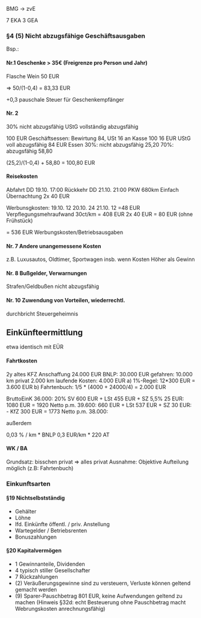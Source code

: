 BMG -> zvE

7 EKA
3 GEA

### §4 (5) Nicht abzugsfähige Geschäftsausgaben

Bsp.:

#### Nr.1 Geschenke > 35€ (Freigrenze pro Person und Jahr)
Flasche Wein 50 EUR

=> 50/(1-0,4) = 83,33 EUR

+0,3 pauschale Steuer für Geschenkempfänger

#### Nr. 2

30% nicht abzugsfähig
UStG vollständig abzugsfähig

100 EUR Geschäftsessen: Bewirtung 84, USt 16 an Kasse 100
16 EUR UStG voll abzugsfähig
84 EUR Essen
30%: nicht abzugsfähig 25,20
70%: abzugsfähig 58,80

(25,2)/(1-0,4) + 58,80 = 100,80 EUR

#### Reisekosten

Abfahrt DD 19.10. 17:00
Rückkehr DD 21.10. 21:00
PKW 680km Einfach
Übernachtung 2x 40 EUR

Werbunsgkosten: 
19.10.	12
20.10.	24
21.10.	12
=48 EUR Verpflegungsmehraufwand
30ct/km = 408 EUR
2x 40 EUR = 80 EUR (ohne Frühstück)

  = 536 EUR Werbungskosten/Betriebsausgaben



#### Nr. 7 Andere unangemessene Kosten

z.B. Luxusautos, Oldtimer, Sportwagen
insb. wenn Kosten Höher als Gewinn

#### Nr. 8 Bußgelder, Verwarnungen

Strafen/Geldbußen nicht abzugsfähig

#### Nr. 10 Zuwendung von Vorteilen, wiederrechtl.

durchbricht Steuergeheimnis

## Einkünfteermittlung

etwa identisch mit EÜR

#### Fahrtkosten

2y altes KFZ Anschaffung 24.000 EUR
BNLP: 30.000 EUR
gefahren: 10.000 km
privat 2.000 km
laufende Kosten: 4.000 EUR
a) 1%-Regel: 12*300 EUR = 3.600 EUR
b) Fahrtenbuch: 1/5 * (4000 + 24000/4) = 2.000 EUR

BruttoEinK
36.000: 20% SV 600 EUR + LSt 455 EUR + SZ 5,5% 25 EUR: 1080 EUR = 1920 Netto p.m.
39.600: 660 EUR + LSt 537 EUR + SZ 30 EUR: - KfZ 300 EUR = 1773 Netto p.m.
38.000: 

außerdem

0,03 % / km * BNLP
0,3 EUR/km * 220 AT

#### WK / BA

Grundsatz: bisschen privat => alles privat
Ausnahme: Objektive Aufteilung möglich (z.B: Fahrtenbuch)

### Einkunftsarten

#### §19 Nichtselbstständig

* Gehälter
* Löhne
* lfd. Einkünfte öffentl. / priv. Anstellung
* Wartegelder / Betriebsrenten
* Bonuszahlungen

#### §20 Kapitalvermögen

* 1 Gewinnanteile, Dividenden
* 4 typisch stiller Gesellschafter
* 7 Rückzahlungen
* (2) Veräußerungsgewinne sind zu versteuern, Verluste können geltend gemacht werden
* (9) Sparer-Pauschbetrag 801 EUR, keine Aufwendungen geltend zu machen (Hinweis §32d: echt Besteuerung ohne Pauschbetrag macht Webrungskosten anrechnungsfähig)
